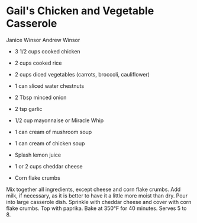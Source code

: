 # Gail's Chicken and Vegetable Casserole

Janice Winsor
Andrew Winsor

- 3 1/2 cups cooked chicken
- 2 cups cooked rice
- 2 cups diced vegetables (carrots, broccoli, cauliflower)
- 1 can sliced water chestnuts
- 2 Tbsp minced onion
- 2 tsp garlic

- 1/2 cup mayonnaise or Miracle Whip
- 1 can cream of mushroom soup
- 1 can cream of chicken soup
- Splash lemon juice
- 1 or 2 cups cheddar cheese
- Corn flake crumbs

Mix together all ingredients, except cheese and corn flake crumbs. Add milk, if necessary, as it is better to have it a little more moist than dry.  Pour into large casserole dish. Sprinkle with cheddar cheese and cover with corn flake crumbs. Top with paprika. Bake at 350°F for 40 minutes.  Serves 5 to 8.